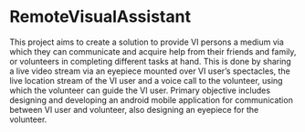 # RemoteVisualAssistant


This project aims to create a solution to provide VI persons a medium via which they can communicate and acquire help from their friends and family, or volunteers in completing different tasks at hand. This is done by sharing a live video stream via an eyepiece mounted over VI user’s spectacles, the live location stream of the VI user and a voice call to the volunteer, using which the volunteer can guide the VI user. Primary objective includes designing and developing an android mobile application for communication between VI user and volunteer, also designing an eyepiece for the volunteer.
